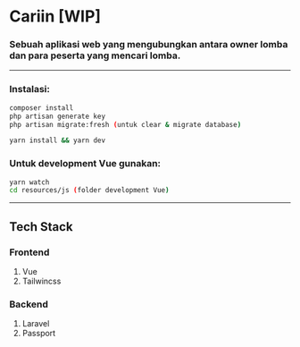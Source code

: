 # Cariin [WIP]
### Sebuah aplikasi web yang mengubungkan antara owner lomba dan para peserta yang mencari lomba.
---
### Instalasi:
```bash
composer install
php artisan generate key
php artisan migrate:fresh (untuk clear & migrate database)
```
```bash
yarn install && yarn dev
```
### Untuk development Vue gunakan:
```bash
yarn watch
cd resources/js (folder development Vue)
```
---
## Tech Stack
### Frontend
1. Vue
1. Tailwincss 

### Backend
1. Laravel
2. Passport



